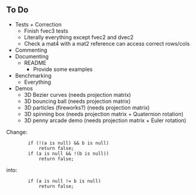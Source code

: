 ## To Do

- Tests + Correction
  - Finish fvec3 tests
  - Literally everything except fvec2 and dvec2
  - Check a mat4 with a mat2 reference can access correct rows/cols
- Commenting
- Documenting
  - README
    - Provide some examples
- Benchmarking
  - Everything
- Demos
  - 3D Bezier curves (needs projection matrix)
  - 3D bouncing ball (needs projection matrix)
  - 3D particles (fireworks?) (needs projection matrix)
  - 3D spinning box (needs projection matrix + Quaternion rotation)
  - 3D penny arcade demo (needs projection matrix + Euler rotation)

Change:

            if (!(a is null) && b is null)
                return false;
            if (a is null && !(b is null))
                return false;

into:

            if (a is null != b is null)
                return false;
